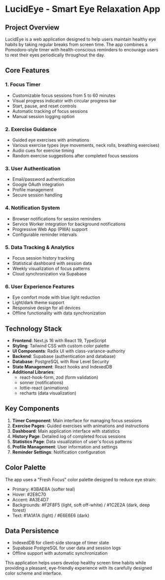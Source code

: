 # LucidEye - Smart Eye Relaxation App

## Project Overview

LucidEye is a web application designed to help users maintain healthy eye habits by taking regular breaks from screen time. The app combines a Pomodoro-style timer with health-conscious reminders to encourage users to rest their eyes periodically throughout the day.

## Core Features

### 1. Focus Timer

- Customizable focus sessions from 5 to 60 minutes
- Visual progress indicator with circular progress bar
- Start, pause, and reset controls
- Automatic tracking of focus sessions
- Manual session logging option

### 2. Exercise Guidance

- Guided eye exercises with animations
- Various exercise types (eye movements, neck rolls, breathing exercises)
- Audio cues for exercise timing
- Random exercise suggestions after completed focus sessions

### 3. User Authentication

- Email/password authentication
- Google OAuth integration
- Profile management
- Secure session handling

### 4. Notification System

- Browser notifications for session reminders
- Service Worker integration for background notifications
- Progressive Web App (PWA) support
- Configurable reminder intervals

### 5. Data Tracking & Analytics

- Focus session history tracking
- Statistical dashboard with session data
- Weekly visualization of focus patterns
- Cloud synchronization via Supabase

### 6. User Experience Features

- Eye comfort mode with blue light reduction
- Light/dark theme support
- Responsive design for all devices
- Offline functionality with data synchronization

## Technology Stack

- **Frontend**: Next.js 16 with React 19, TypeScript
- **Styling**: Tailwind CSS with custom color palette
- **UI Components**: Radix UI with class-variance-authority
- **Backend**: Supabase (authentication and database)
- **Database**: PostgreSQL with Row Level Security
- **State Management**: React hooks and IndexedDB
- **Additional Libraries**:
  - react-hook-form, zod (form validation)
  - sonner (notifications)
  - lottie-react (animations)
  - recharts (data visualization)

## Key Components

1. **Timer Component**: Main interface for managing focus sessions
2. **Exercise Pages**: Guided exercises with animations and instructions
3. **Dashboard**: Main application interface with statistics
4. **History Page**: Detailed log of completed focus sessions
5. **Statistics Page**: Data visualization of user's focus patterns
6. **Profile Management**: User information and settings
7. **Reminder Settings**: Notification configuration

## Color Palette

The app uses a "Fresh Focus" color palette designed to reduce eye strain:

- Primary: #3BAE8A (softer teal)
- Hover: #2E8C70
- Accent: #A3E4D7
- Backgrounds: #F2F8F5 (light, soft off-white) / #1C2E2A (dark, deep forest)
- Text: #1A1A1A (light) / #E6E6E6 (dark)

## Data Persistence

- IndexedDB for client-side storage of timer state
- Supabase PostgreSQL for user data and session logs
- Offline support with automatic synchronization

This application helps users develop healthy screen time habits while providing a pleasant, eye-friendly experience with its carefully designed color scheme and interface.
